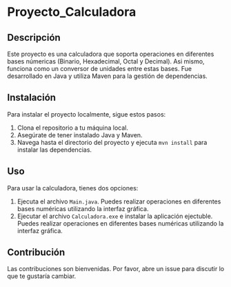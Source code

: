 # Proyecto_Calculadora

## Descripción
Este proyecto es una calculadora que soporta operaciones en diferentes bases númericas (Binario, Hexadecimal, Octal y Decimal). Asi mismo, funciona como un conversor de unidades entre estas bases. Fue desarrollado en Java y utiliza Maven para la gestión de dependencias.

## Instalación
Para instalar el proyecto localmente, sigue estos pasos:
1. Clona el repositorio a tu máquina local.
2. Asegúrate de tener instalado Java y Maven.
3. Navega hasta el directorio del proyecto y ejecuta `mvn install` para instalar las dependencias.

## Uso
Para usar la calculadora, tienes dos opciones:
1. Ejecuta el archivo `Main.java`. Puedes realizar operaciones en diferentes bases numéricas utilizando la interfaz gráfica.
2. Ejecutar el archivo `Calculadora.exe` e instalar la aplicación ejectuble. Puedes realizar operaciones en diferentes bases numéricas utilizando la interfaz gráfica.

## Contribución
Las contribuciones son bienvenidas. Por favor, abre un issue para discutir lo que te gustaría cambiar.
